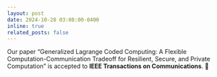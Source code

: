 ```yaml
---
layout: post
date: 2024-10-28 03:08:00-0400
inline: true
related_posts: false
---
```


Our paper “Generalized Lagrange Coded Computing: A Flexible Computation-Communication Tradeoff for Resilient, Secure, and Private Computation” is accepted to **IEEE Transactions on Communications**. :rocket:
